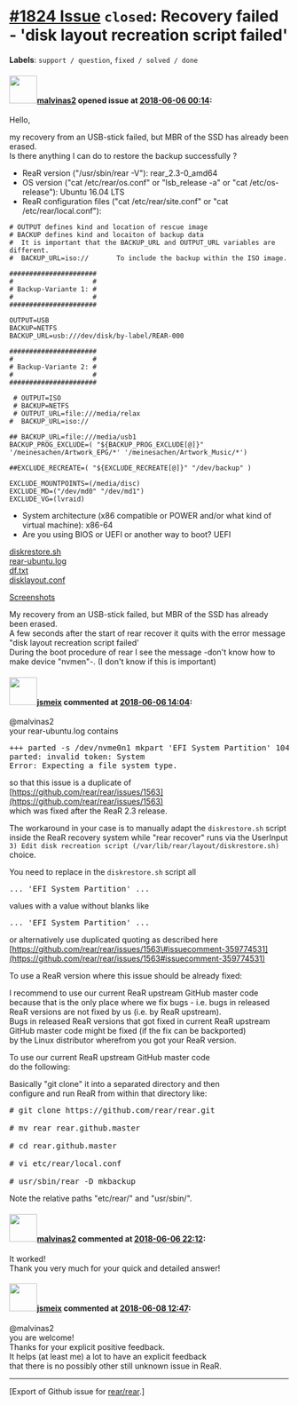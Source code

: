 [\#1824 Issue](https://github.com/rear/rear/issues/1824) `closed`: Recovery failed - 'disk layout recreation script failed'
===========================================================================================================================

**Labels**: `support / question`, `fixed / solved / done`

#### <img src="https://avatars.githubusercontent.com/u/25912063?u=e4e49288c14c8bd8c7514e5587b92bc56e11b912&v=4" width="50">[malvinas2](https://github.com/malvinas2) opened issue at [2018-06-06 00:14](https://github.com/rear/rear/issues/1824):

Hello,

my recovery from an USB-stick failed, but MBR of the SSD has already
been erased.  
Is there anything I can do to restore the backup successfully ?

-   ReaR version ("/usr/sbin/rear -V"): rear\_2.3-0\_amd64
-   OS version ("cat /etc/rear/os.conf" or "lsb\_release -a" or "cat
    /etc/os-release"): Ubuntu 16.04 LTS
-   ReaR configuration files ("cat /etc/rear/site.conf" or "cat
    /etc/rear/local.conf"):

<!-- -->

    # OUTPUT defines kind and location of rescue image
    # BACKUP defines kind and locaiton of backup data
    #  It is important that the BACKUP_URL and OUTPUT_URL variables are different.
    #  BACKUP_URL=iso://       To include the backup within the ISO image. 

    ######################
    #                    #
    # Backup-Variante 1: #
    #                    #
    ######################

    OUTPUT=USB
    BACKUP=NETFS 
    BACKUP_URL=usb:///dev/disk/by-label/REAR-000

    ######################
    #                    #
    # Backup-Variante 2: #
    #                    #
    ######################

     # OUTPUT=ISO
     # BACKUP=NETFS
     # OUTPUT_URL=file:///media/relax
    #  BACKUP_URL=iso://

    ## BACKUP_URL=file:///media/usb1
    BACKUP_PROG_EXCLUDE=( "${BACKUP_PROG_EXCLUDE[@]}" '/meinesachen/Artwork_EPG/*' '/meinesachen/Artwork_Music/*')

    ##EXCLUDE_RECREATE=( "${EXCLUDE_RECREATE[@]}" "/dev/backup" )

    EXCLUDE_MOUNTPOINTS=(/media/disc)
    EXCLUDE_MD=("/dev/md0" "/dev/md1")
    EXCLUDE_VG=(lvraid)

-   System architecture (x86 compatible or POWER and/or what kind of
    virtual machine): x86-64
-   Are you using BIOS or UEFI or another way to boot? UEFI

[diskrestore.sh](https://pastebin.com/FgmTkp5z)  
[rear-ubuntu.log](https://pastebin.com/uQLkvkk0)  
[df.txt](https://pastebin.com/fzn8X6Sm)  
[disklayout.conf](https://pastebin.com/CFytVcsV)

[Screenshots](https://imgur.com/a/TXkXqyi)

My recovery from an USB-stick failed, but MBR of the SSD has already
been erased.  
A few seconds after the start of rear recover it quits with the error
message "disk layout recreation script failed'  
During the boot procedure of rear I see the message -don't know how to
make device "nvmen"-. (I don't know if this is important)

#### <img src="https://avatars.githubusercontent.com/u/1788608?u=925fc54e2ce01551392622446ece427f51e2f0ce&v=4" width="50">[jsmeix](https://github.com/jsmeix) commented at [2018-06-06 14:04](https://github.com/rear/rear/issues/1824#issuecomment-395080565):

@malvinas2  
your rear-ubuntu.log contains

<pre>
+++ parted -s /dev/nvme0n1 mkpart 'EFI System Partition' 1048576B 537919487B
parted: invalid token: System
Error: Expecting a file system type.
</pre>

so that this issue is a duplicate of  
[https://github.com/rear/rear/issues/1563](https://github.com/rear/rear/issues/1563)  
which was fixed after the ReaR 2.3 release.

The workaround in your case is to manually adapt the `diskrestore.sh`
script  
inside the ReaR recovery system while "rear recover" runs via the
UserInput  
`3) Edit disk recreation script (/var/lib/rear/layout/diskrestore.sh)`
choice.

You need to replace in the `diskrestore.sh` script all

<pre>
... 'EFI System Partition' ...
</pre>

values with a value without blanks like

<pre>
... 'EFI_System_Partition' ...
</pre>

or alternatively use duplicated quoting as described here  
[https://github.com/rear/rear/issues/1563\#issuecomment-359774531](https://github.com/rear/rear/issues/1563#issuecomment-359774531)

To use a ReaR version where this issue should be already fixed:

I recommend to use our current ReaR upstream GitHub master code  
because that is the only place where we fix bugs - i.e. bugs in
released  
ReaR versions are not fixed by us (i.e. by ReaR upstream).  
Bugs in released ReaR versions that got fixed in current ReaR upstream  
GitHub master code might be fixed (if the fix can be backported)  
by the Linux distributor wherefrom you got your ReaR version.

To use our current ReaR upstream GitHub master code  
do the following:

Basically "git clone" it into a separated directory and then  
configure and run ReaR from within that directory like:

<pre>
# git clone https://github.com/rear/rear.git

# mv rear rear.github.master

# cd rear.github.master

# vi etc/rear/local.conf

# usr/sbin/rear -D mkbackup
</pre>

Note the relative paths "etc/rear/" and "usr/sbin/".

#### <img src="https://avatars.githubusercontent.com/u/25912063?u=e4e49288c14c8bd8c7514e5587b92bc56e11b912&v=4" width="50">[malvinas2](https://github.com/malvinas2) commented at [2018-06-06 22:12](https://github.com/rear/rear/issues/1824#issuecomment-395230813):

It worked!  
Thank you very much for your quick and detailed answer!

#### <img src="https://avatars.githubusercontent.com/u/1788608?u=925fc54e2ce01551392622446ece427f51e2f0ce&v=4" width="50">[jsmeix](https://github.com/jsmeix) commented at [2018-06-08 12:47](https://github.com/rear/rear/issues/1824#issuecomment-395750436):

@malvinas2  
you are welcome!  
Thanks for your explicit positive feedback.  
It helps (at least me) a lot to have an explicit feedback  
that there is no possibly other still unknown issue in ReaR.

------------------------------------------------------------------------

\[Export of Github issue for
[rear/rear](https://github.com/rear/rear).\]
